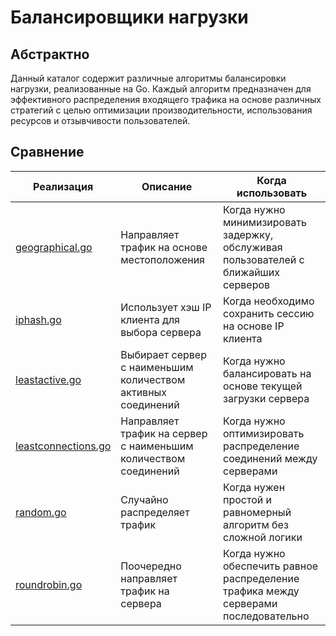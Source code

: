 # Балансировщики нагрузки

## Абстрактно

Данный каталог содержит различные алгоритмы балансировки нагрузки, реализованные на Go. Каждый алгоритм предназначен для эффективного распределения входящего трафика на основе различных стратегий с целью оптимизации производительности, использования ресурсов и отзывчивости пользователей.

## Сравнение

| Реализация                                                             | Описание                                                        | Когда использовать                                                                  |
|------------------------------------------------------------------------|-----------------------------------------------------------------|-------------------------------------------------------------------------------------|
| <a href="./internal/balancers/geographical.go">geographical.go</a>     | Направляет трафик на основе местоположения                      | Когда нужно минимизировать задержку, обслуживая пользователей с ближайших серверов  |
| <a href="./internal/balancers/geographical.go">iphash.go</a>           | Использует хэш IP клиента для выбора сервера                    | Когда необходимо сохранить сессию на основе IP клиента                              |
| <a href="./internal/balancers/geographical.go">leastactive.go</a>      | Выбирает сервер с наименьшим количеством активных соединений    | Когда нужно балансировать на основе текущей загрузки сервера                        |
| <a href="./internal/balancers/geographical.go">leastconnections.go</a> | Направляет трафик на сервер с наименьшим количеством соединений | Когда нужно оптимизировать распределение соединений между серверами                 |
| <a href="./internal/balancers/geographical.go">random.go</a>           | Случайно распределяет трафик                                    | Когда нужен простой и равномерный алгоритм без сложной логики                       |
| <a href="./internal/balancers/geographical.go">roundrobin.go</a>       | Поочередно направляет трафик на сервера                         | Когда нужно обеспечить равное распределение трафика между серверами последовательно |